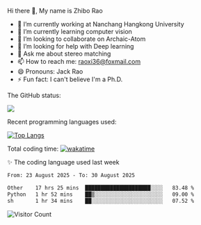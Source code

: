 Hi there 👋, My name is Zhibo Rao
- 🔭 I’m currently working at Nanchang Hangkong University
- 🌱 I’m currently learning computer vision
- 👯 I’m looking to collaborate on Archaic-Atom
- 🤔 I’m looking for help with Deep learning
- 💬 Ask me about stereo matching
- 📫 How to reach me: raoxi36@foxmail.com
- 😄 Pronouns: Jack Rao
- ⚡ Fun fact: I can't believe I'm a Ph.D.

The GitHub status:

![](https://github-readme-stats.vercel.app/api?username=ZhiboRao)

Recent programming languages used:

[![Top Langs](https://github-readme-stats.vercel.app/api/top-langs/?username=ZhiboRao&layout=compact)](https://github.com/anuraghazra/github-readme-stats)

Total coding time: [![wakatime](https://wakatime.com/badge/user/51ec5ec7-4742-4243-9eea-732ade32c0b7.svg)](https://wakatime.com/@51ec5ec7-4742-4243-9eea-732ade32c0b7)

✨ The coding language used last week 
<!--START_SECTION:waka-->

```txt
From: 23 August 2025 - To: 30 August 2025

Other    17 hrs 25 mins  █████████████████████░░░░   83.48 %
Python   1 hr 52 mins    ██▒░░░░░░░░░░░░░░░░░░░░░░   09.00 %
sh       1 hr 34 mins    ██░░░░░░░░░░░░░░░░░░░░░░░   07.52 %
```

<!--END_SECTION:waka-->

![Visitor Count](https://profile-counter.glitch.me/Raohaocheng/count.svg)
